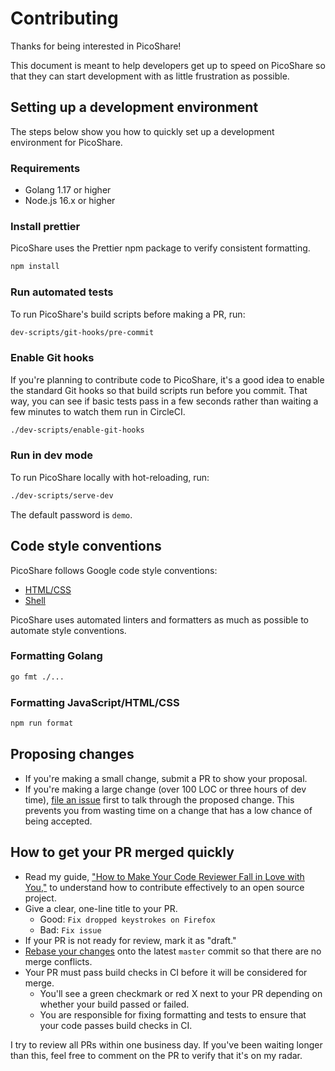 # Contributing

Thanks for being interested in PicoShare!

This document is meant to help developers get up to speed on PicoShare so that they can start development with as little frustration as possible.

## Setting up a development environment

The steps below show you how to quickly set up a development environment for PicoShare.

### Requirements

- Golang 1.17 or higher
- Node.js 16.x or higher

### Install prettier

PicoShare uses the Prettier npm package to verify consistent formatting.

```bash
npm install
```

### Run automated tests

To run PicoShare's build scripts before making a PR, run:

```bash
dev-scripts/git-hooks/pre-commit
```

### Enable Git hooks

If you're planning to contribute code to PicoShare, it's a good idea to enable the standard Git hooks so that build scripts run before you commit. That way, you can see if basic tests pass in a few seconds rather than waiting a few minutes to watch them run in CircleCI.

```bash
./dev-scripts/enable-git-hooks
```

### Run in dev mode

To run PicoShare locally with hot-reloading, run:

```bash
./dev-scripts/serve-dev
```

The default password is `demo`.

## Code style conventions

PicoShare follows Google code style conventions:

- [HTML/CSS](https://google.github.io/styleguide/htmlcssguide.html)
- [Shell](https://google.github.io/styleguide/shellguide.html)

PicoShare uses automated linters and formatters as much as possible to automate style conventions.

### Formatting Golang

```bash
go fmt ./...
```

### Formatting JavaScript/HTML/CSS

```bash
npm run format
```

## Proposing changes

- If you're making a small change, submit a PR to show your proposal.
- If you're making a large change (over 100 LOC or three hours of dev time), [file an issue](https://github.com/mtlynch/picoshare/issues/new/choose) first to talk through the proposed change. This prevents you from wasting time on a change that has a low chance of being accepted.

## How to get your PR merged quickly

- Read my guide, ["How to Make Your Code Reviewer Fall in Love with You,"](https://mtlynch.io/code-review-love/) to understand how to contribute effectively to an open source project.
- Give a clear, one-line title to your PR.
  - Good: `Fix dropped keystrokes on Firefox`
  - Bad: `Fix issue`
- If your PR is not ready for review, mark it as "draft."
- [Rebase your changes](https://www.atlassian.com/git/tutorials/rewriting-history/git-rebase) onto the latest `master` commit so that there are no merge conflicts.
- Your PR must pass build checks in CI before it will be considered for merge.
  - You'll see a green checkmark or red X next to your PR depending on whether your build passed or failed.
  - You are responsible for fixing formatting and tests to ensure that your code passes build checks in CI.

I try to review all PRs within one business day. If you've been waiting longer than this, feel free to comment on the PR to verify that it's on my radar.
